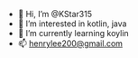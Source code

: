 - 👋 Hi, I’m @KStar315
- 👀 I’m interested in kotlin, java
- 🌱 I’m currently learning koylin
- 📫 henrylee200@gmail.com
<!---
KStar315/KStar315 is a ✨ special ✨ repository because its `README.md` (this file) appears on your GitHub profile.
You can click the Preview link to take a look at your changes.
--->
